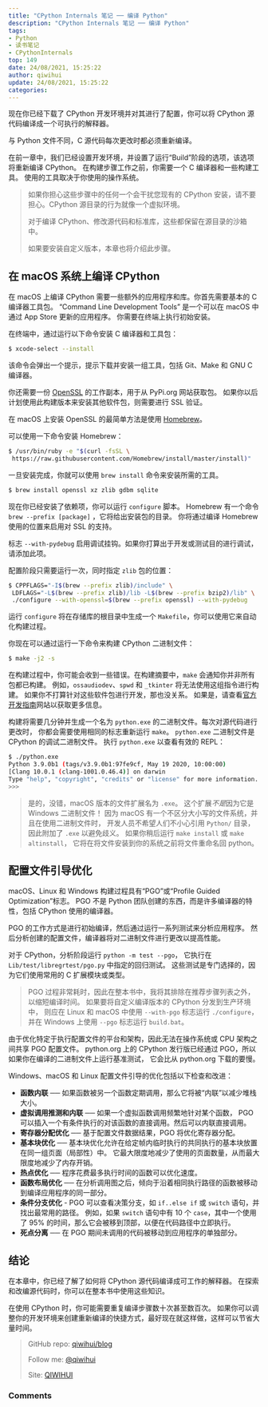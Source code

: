 ```yaml
---
title: "CPython Internals 笔记 ── 编译 Python"
description: "CPython Internals 笔记 ── 编译 Python"
tags: 
- Python
- 读书笔记
- CPythonInternals
top: 149
date: 24/08/2021, 15:25:22
author: qiwihui
update: 24/08/2021, 15:25:22
categories: 
---
```


现在你已经下载了 CPython 开发环境并对其进行了配置，你可以将 CPython 源代码编译成一个可执行的解释器。

与 Python 文件不同，C 源代码每次更改时都必须重新编译。

在前一章中，我们已经设置开发环境，并设置了运行“Build”阶段的选项，该选项将重新编译 CPython。
在构建步骤工作之前，你需要一个 C 编译器和一些构建工具。
使用的工具取决于你使用的操作系统。
<!--more-->
> 如果你担心这些步骤中的任何一个会干扰您现有的 CPython 安装，请不要担心。CPython 源目录的行为就像一个虚拟环境。
>
> 对于编译 CPython、修改源代码和标准库，这些都保留在源目录的沙箱中。
>
> 如果要安装自定义版本，本章也将介绍此步骤。

## 在 macOS 系统上编译 CPython

在 macOS 上编译 CPython 需要一些额外的应用程序和库。你首先需要基本的 C 编译器工具包。
“Command Line Development Tools” 是一个可以在 macOS 中通过 App Store 更新的应用程序。
你需要在终端上执行初始安装。

在终端中，通过运行以下命令安装 C 编译器和工具包：

```bash
$ xcode-select --install
```

该命令会弹出一个提示，提示下载并安装一组工具，包括 Git、Make 和 GNU C 编译器。

你还需要一份 [OpenSSL](https://www.openssl.org/) 的工作副本，用于从 PyPi.org 网站获取包。
如果你以后计划使用此构建版本来安装其他软件包，则需要进行 SSL 验证。

在 macOS 上安装 OpenSSL 的最简单方法是使用 [Homebrew](https://brew.sh/)。

可以使用一下命令安装 Homebrew：

```bash
$ /usr/bin/ruby -e "$(curl -fsSL \
 https://raw.githubusercontent.com/Homebrew/install/master/install)"
```

一旦安装完成，你就可以使用 `brew install` 命令来安装所需的工具。

```bash
$ brew install openssl xz zlib gdbm sqlite
```

现在你已经安装了依赖项，你可以运行 `configure` 脚本。
Homebrew 有一个命令 `brew --prefix [package]` ，它将给出安装包的目录。
你将通过编译 Homebrew 使用的位置来启用对 SSL 的支持。

标志 `--with-pydebug` 启用调试挂钩。如果你打算出于开发或测试目的进行调试，请添加此项。

配置阶段只需要运行一次，同时指定 `zlib` 包的位置：

```bash
$ CPPFLAGS="-I$(brew --prefix zlib)/include" \
 LDFLAGS="-L$(brew --prefix zlib)/lib -L$(brew --prefix bzip2)/lib" \
 ./configure --with-openssl=$(brew --prefix openssl) --with-pydebug
```

运行 `configure` 将在存储库的根目录中生成一个 `Makefile`，你可以使用它来自动化构建过程。

你现在可以通过运行一下命令来构建 CPython 二进制文件：

```bash
$ make -j2 -s
```

在构建过程中，你可能会收到一些错误。在构建摘要中，`make` 会通知你并非所有包都已构建。
例如，`ossaudiodev`、`spwd` 和 `_tkinter` 将无法使用这组指令进行构建。
如果你不打算针对这些软件包进行开发，那也没关系。
如果是，请查看[官方开发指南](https://devguide.python.org/)网站以获取更多信息。

构建将需要几分钟并生成一个名为 `python.exe` 的二进制文件。每次对源代码进行更改时，
你都会需要使用相同的标志重新运行 `make`。
`python.exe` 二进制文件是 CPython 的调试二进制文件。
执行 `python.exe` 以查看有效的 REPL：

```bash
$ ./python.exe
Python 3.9.0b1 (tags/v3.9.0b1:97fe9cf, May 19 2020, 10:00:00)
[Clang 10.0.1 (clang-1001.0.46.4)] on darwin
Type "help", "copyright", "credits" or "license" for more information.
>>>
```

> 是的，没错，macOS 版本的文件扩展名为 `.exe`。 这个扩展*不是*因为它是 Windows 二进制文件！
> 因为 macOS 有一个不区分大小写的文件系统，并且在使用二进制文件时，
> 开发人员不希望人们不小心引用 `Python/` 目录，因此附加了 `.exe` 以避免歧义。
> 如果你稍后运行 `make install` 或 `make altinstall`，
> 它将在将文件安装到你的系统之前将文件重命名回 python。

## 配置文件引导优化

macOS、Linux 和 Windows 构建过程具有“PGO”或“Profile Guided Optimization”标志。
PGO 不是 Python 团队创建的东西，而是许多编译器的特性，包括 CPython 使用的编译器。

PGO 的工作方式是进行初始编译，然后通过运行一系列测试来分析应用程序。
然后分析创建的配置文件，编译器将对二进制文件进行更改以提高性能。

对于 CPython，分析阶段运行 `python -m test --pgo`，
它执行在 `Lib/test/libregrtest/pgo.py` 中指定的回归测试。
这些测试是专门选择的，因为它们使用常用的 C 扩展模块或类型。

> PGO 过程非常耗时，因此在整本书中，我将其排除在推荐步骤列表之外，以缩短编译时间。
> 如果要将自定义编译版本的 CPython 分发到生产环境中，
> 则应在 Linux 和 macOS 中使用 `--with-pgo` 标志运行 `./configure`，
> 并在 Windows 上使用 `--pgo` 标志运行 `build.bat`。

由于优化特定于执行配置文件的平台和架构，因此无法在操作系统或 CPU 架构之间共享 PGO 配置文件。
python.org 上的 CPython 发行版已经通过 PGO，所以如果你在编译的二进制文件上运行基准测试，
它会比从 python.org 下载的要慢。

Windows、macOS 和 Linux 配置文件引导的优化包括以下检查和改进：

- **函数内联** ── 如果函数被另一个函数定期调用，那么它将被“内联”以减少堆栈大小。
- **虚拟调用推测和内联** ── 如果一个虚拟函数调用频繁地针对某个函数，
PGO 可以插入一个有条件执行的对该函数的直接调用。然后可以内联直接调用。
- **寄存器分配优化** ── 基于配置文件数据结果，PGO 将优化寄存器分配。
- **基本块优化** ── 基本块优化允许在给定帧内临时执行的共同执行的基本块放置在同一组页面（局部性）中。
它最大限度地减少了使用的页面数量，从而最大限度地减少了内存开销。
- **热点优化** ── 程序花费最多执行时间的函数可以优化速度。
- **函数布局优化** ── 在分析调用图之后，倾向于沿着相同执行路径的函数被移动到编译应用程序的同一部分。
- **条件分支优化** - PGO 可以查看决策分支，如 `if..else if` 或 `switch` 语句，并找出最常用的路径。
例如，如果 `switch` 语句中有 10 个 `case`，其中一个使用了 95% 的时间，那么它会被移到顶部，以便在代码路径中立即执行。
- **死点分离** ── 在 PGO 期间未调用的代码被移动到应用程序的单独部分。

## 结论

在本章中，你已经了解了如何将 CPython 源代码编译成可工作的解释器。
在探索和改编源代码时，你可以在整本书中使用这些知识。

在使用 CPython 时，你可能需要重复编译步骤数十次甚至数百次。
如果你可以调整你的开发环境来创建重新编译的快捷方式，最好现在就这样做，这样可以节省大量时间。


> GitHub repo: [qiwihui/blog](https://github.com/qiwihui/blog)
>
> Follow me: [@qiwihui](https://github.com/qiwihui)
>
> Site: [QIWIHUI](https://qiwihui.com)


### Comments

